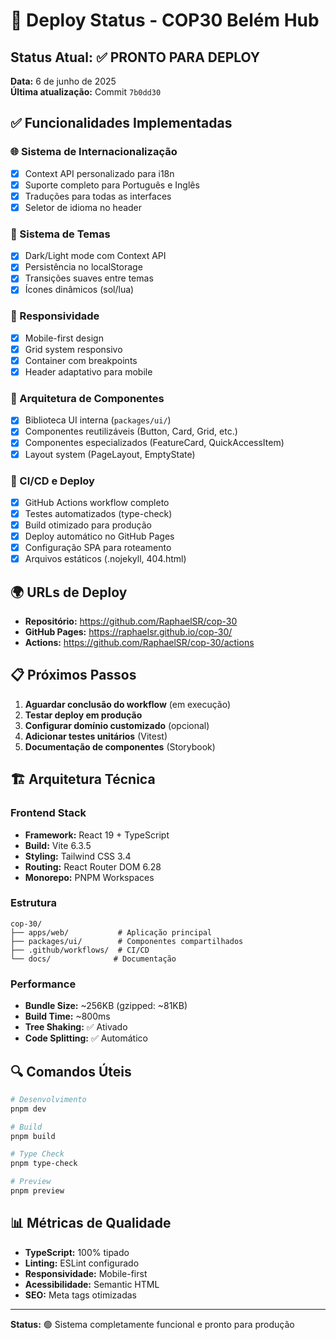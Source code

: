# 🚀 Deploy Status - COP30 Belém Hub

## Status Atual: ✅ PRONTO PARA DEPLOY

**Data:** 6 de junho de 2025  
**Última atualização:** Commit `7b0dd30`

## ✅ Funcionalidades Implementadas

### 🌐 Sistema de Internacionalização
- [x] Context API personalizado para i18n
- [x] Suporte completo para Português e Inglês
- [x] Traduções para todas as interfaces
- [x] Seletor de idioma no header

### 🎨 Sistema de Temas
- [x] Dark/Light mode com Context API
- [x] Persistência no localStorage
- [x] Transições suaves entre temas
- [x] Ícones dinâmicos (sol/lua)

### 📱 Responsividade
- [x] Mobile-first design
- [x] Grid system responsivo
- [x] Container com breakpoints
- [x] Header adaptativo para mobile

### 🧩 Arquitetura de Componentes
- [x] Biblioteca UI interna (`packages/ui/`)
- [x] Componentes reutilizáveis (Button, Card, Grid, etc.)
- [x] Componentes especializados (FeatureCard, QuickAccessItem)
- [x] Layout system (PageLayout, EmptyState)

### 🔧 CI/CD e Deploy
- [x] GitHub Actions workflow completo
- [x] Testes automatizados (type-check)
- [x] Build otimizado para produção
- [x] Deploy automático no GitHub Pages
- [x] Configuração SPA para roteamento
- [x] Arquivos estáticos (.nojekyll, 404.html)

## 🌍 URLs de Deploy

- **Repositório:** https://github.com/RaphaelSR/cop-30
- **GitHub Pages:** https://raphaelsr.github.io/cop-30/
- **Actions:** https://github.com/RaphaelSR/cop-30/actions

## 📋 Próximos Passos

1. **Aguardar conclusão do workflow** (em execução)
2. **Testar deploy em produção**
3. **Configurar domínio customizado** (opcional)
4. **Adicionar testes unitários** (Vitest)
5. **Documentação de componentes** (Storybook)

## 🏗️ Arquitetura Técnica

### Frontend Stack
- **Framework:** React 19 + TypeScript
- **Build:** Vite 6.3.5
- **Styling:** Tailwind CSS 3.4
- **Routing:** React Router DOM 6.28
- **Monorepo:** PNPM Workspaces

### Estrutura
```
cop-30/
├── apps/web/           # Aplicação principal
├── packages/ui/        # Componentes compartilhados
├── .github/workflows/  # CI/CD
└── docs/              # Documentação
```

### Performance
- **Bundle Size:** ~256KB (gzipped: ~81KB)
- **Build Time:** ~800ms
- **Tree Shaking:** ✅ Ativado
- **Code Splitting:** ✅ Automático

## 🔍 Comandos Úteis

```bash
# Desenvolvimento
pnpm dev

# Build
pnpm build

# Type Check
pnpm type-check

# Preview
pnpm preview
```

## 📊 Métricas de Qualidade

- **TypeScript:** 100% tipado
- **Linting:** ESLint configurado
- **Responsividade:** Mobile-first
- **Acessibilidade:** Semantic HTML
- **SEO:** Meta tags otimizadas

---

**Status:** 🟢 Sistema completamente funcional e pronto para produção
